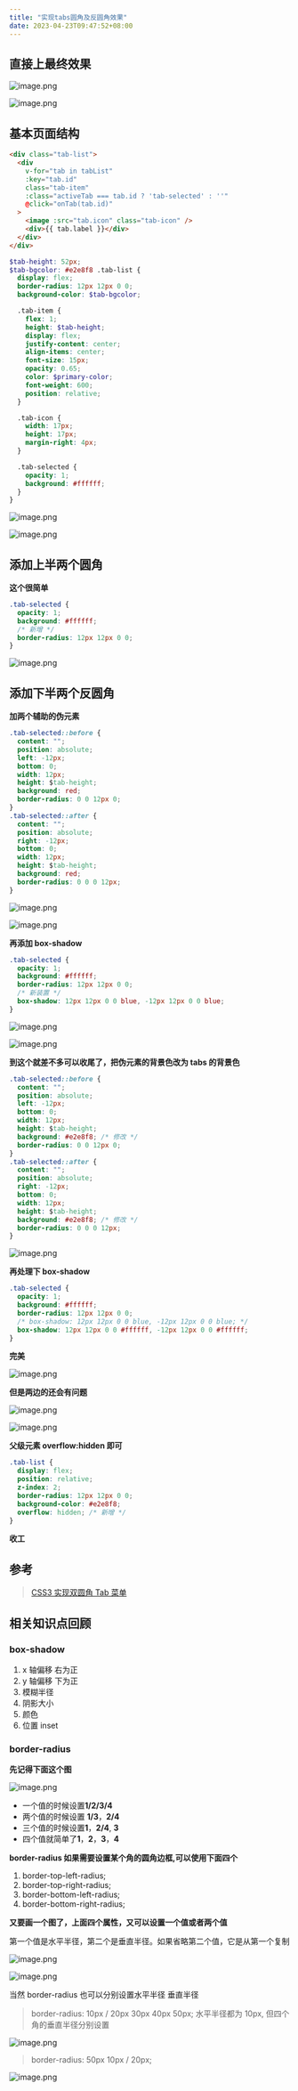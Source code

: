 ```yaml
---
title: "实现tabs圆角及反圆角效果"
date: 2023-04-23T09:47:52+08:00
---
```


## 直接上最终效果

![image.png](https://p1-juejin.byteimg.com/tos-cn-i-k3u1fbpfcp/0df5b5fd3b63470ea0b847617b711d5e~tplv-k3u1fbpfcp-zoom-in-crop-mark:1512:0:0:0.awebp?)

![image.png](https://p6-juejin.byteimg.com/tos-cn-i-k3u1fbpfcp/6600aae14b3941148a0eb12015c52a9b~tplv-k3u1fbpfcp-zoom-in-crop-mark:1512:0:0:0.awebp?)

## 基本页面结构

```html
<div class="tab-list">
  <div
    v-for="tab in tabList"
    :key="tab.id"
    class="tab-item"
    :class="activeTab === tab.id ? 'tab-selected' : ''"
    @click="onTab(tab.id)"
  >
    <image :src="tab.icon" class="tab-icon" />
    <div>{{ tab.label }}</div>
  </div>
</div>
```

```scss
$tab-height: 52px;
$tab-bgcolor: #e2e8f8 .tab-list {
  display: flex;
  border-radius: 12px 12px 0 0;
  background-color: $tab-bgcolor;

  .tab-item {
    flex: 1;
    height: $tab-height;
    display: flex;
    justify-content: center;
    align-items: center;
    font-size: 15px;
    opacity: 0.65;
    color: $primary-color;
    font-weight: 600;
    position: relative;
  }

  .tab-icon {
    width: 17px;
    height: 17px;
    margin-right: 4px;
  }

  .tab-selected {
    opacity: 1;
    background: #ffffff;
  }
}
```

![image.png](https://p1-juejin.byteimg.com/tos-cn-i-k3u1fbpfcp/ccea8e68a81c4202b3fb343349a06620~tplv-k3u1fbpfcp-zoom-in-crop-mark:1512:0:0:0.awebp?)

![image.png](https://p3-juejin.byteimg.com/tos-cn-i-k3u1fbpfcp/e779487661ad483ba3c4d9c3ac2ef5ef~tplv-k3u1fbpfcp-zoom-in-crop-mark:1512:0:0:0.awebp?)

## 添加上半两个圆角

**这个很简单**

```css
.tab-selected {
  opacity: 1;
  background: #ffffff;
  /* 新增 */
  border-radius: 12px 12px 0 0;
}
```

![image.png](https://p1-juejin.byteimg.com/tos-cn-i-k3u1fbpfcp/955052eb0b3c44b28f46f74b247083a0~tplv-k3u1fbpfcp-zoom-in-crop-mark:1512:0:0:0.awebp?)

## 添加下半两个反圆角

**加两个辅助的伪元素**

```css
.tab-selected::before {
  content: "";
  position: absolute;
  left: -12px;
  bottom: 0;
  width: 12px;
  height: $tab-height;
  background: red;
  border-radius: 0 0 12px 0;
}
.tab-selected::after {
  content: "";
  position: absolute;
  right: -12px;
  bottom: 0;
  width: 12px;
  height: $tab-height;
  background: red;
  border-radius: 0 0 0 12px;
}
```

![image.png](https://p3-juejin.byteimg.com/tos-cn-i-k3u1fbpfcp/9240568e83de475ea6a6525bc8c06001~tplv-k3u1fbpfcp-zoom-in-crop-mark:1512:0:0:0.awebp?)

![image.png](https://p9-juejin.byteimg.com/tos-cn-i-k3u1fbpfcp/5f64a1a5584240619b48f6b0e3d86d4d~tplv-k3u1fbpfcp-zoom-in-crop-mark:1512:0:0:0.awebp?)

**再添加 box-shadow**

```css
.tab-selected {
  opacity: 1;
  background: #ffffff;
  border-radius: 12px 12px 0 0;
  /* 新装置 */
  box-shadow: 12px 12px 0 0 blue, -12px 12px 0 0 blue;
}
```

![image.png](https://p6-juejin.byteimg.com/tos-cn-i-k3u1fbpfcp/3ab0cb70a73a4ce99fac7b9abf809ab1~tplv-k3u1fbpfcp-zoom-in-crop-mark:1512:0:0:0.awebp?)

![image.png](https://p9-juejin.byteimg.com/tos-cn-i-k3u1fbpfcp/69d7613fe45749d5a45a3688514c5dbf~tplv-k3u1fbpfcp-zoom-in-crop-mark:1512:0:0:0.awebp?)

**到这个就差不多可以收尾了，把伪元素的背景色改为 tabs 的背景色**

```css
.tab-selected::before {
  content: "";
  position: absolute;
  left: -12px;
  bottom: 0;
  width: 12px;
  height: $tab-height;
  background: #e2e8f8; /* 修改 */
  border-radius: 0 0 12px 0;
}
.tab-selected::after {
  content: "";
  position: absolute;
  right: -12px;
  bottom: 0;
  width: 12px;
  height: $tab-height;
  background: #e2e8f8; /* 修改 */
  border-radius: 0 0 0 12px;
}
```

![image.png](https://p3-juejin.byteimg.com/tos-cn-i-k3u1fbpfcp/dc70b93b98d340a0989d759d881e2925~tplv-k3u1fbpfcp-zoom-in-crop-mark:1512:0:0:0.awebp?)

**再处理下 box-shadow**

```css
.tab-selected {
  opacity: 1;
  background: #ffffff;
  border-radius: 12px 12px 0 0;
  /* box-shadow: 12px 12px 0 0 blue, -12px 12px 0 0 blue; */
  box-shadow: 12px 12px 0 0 #ffffff, -12px 12px 0 0 #ffffff;
}
```

**完美**

![image.png](https://p3-juejin.byteimg.com/tos-cn-i-k3u1fbpfcp/952979d5435848da859da469d728c9fe~tplv-k3u1fbpfcp-zoom-in-crop-mark:1512:0:0:0.awebp?)

**但是两边的还会有问题**

![image.png](https://p3-juejin.byteimg.com/tos-cn-i-k3u1fbpfcp/b34c5ac114d04b1c8cb2541f7193528f~tplv-k3u1fbpfcp-zoom-in-crop-mark:1512:0:0:0.awebp?)

![image.png](https://p1-juejin.byteimg.com/tos-cn-i-k3u1fbpfcp/9f72a5f35e884699bf80d6fe5b30cb91~tplv-k3u1fbpfcp-zoom-in-crop-mark:1512:0:0:0.awebp?)

**父级元素 overflow:hidden 即可**

```css
.tab-list {
  display: flex;
  position: relative;
  z-index: 2;
  border-radius: 12px 12px 0 0;
  background-color: #e2e8f8;
  overflow: hidden; /* 新增 */
}
```

**收工**

## 参考

> [CSS3 实现双圆角 Tab 菜单](https://juejin.cn/post/7070906612885487624#heading-3)

## 相关知识点回顾

### box-shadow

1. x 轴偏移 右为正
2. y 轴偏移 下为正
3. 模糊半径
4. 阴影大小
5. 颜色
6. 位置 inset

### border-radius

**先记得下面这个图**

![image.png](https://p9-juejin.byteimg.com/tos-cn-i-k3u1fbpfcp/599ba6dd57ea445085650859c620cf29~tplv-k3u1fbpfcp-zoom-in-crop-mark:1512:0:0:0.awebp?)

- 一个值的时候设置**1/2/3/4**
- 两个值的时候设置 **1/3**，**2/4**
- 三个值的时候设置**1**，**2/4**, **3**
- 四个值就简单了**1**，**2**，**3**，**4**

**border-radius 如果需要设置某个角的圆角边框,可以使用下面四个**

1. border-top-left-radius;
2. border-top-right-radius;
3. border-bottom-left-radius;
4. border-bottom-right-radius;

**又要画一个图了，上面四个属性，又可以设置一个值或者两个值**

第一个值是水平半径，第二个是垂直半径。如果省略第二个值，它是从第一个复制

![image.png](https://p3-juejin.byteimg.com/tos-cn-i-k3u1fbpfcp/68028b85350f4e498595ef1619cb8bef~tplv-k3u1fbpfcp-zoom-in-crop-mark:1512:0:0:0.awebp?)

![image.png](https://p6-juejin.byteimg.com/tos-cn-i-k3u1fbpfcp/6c416e979b5c4bc9ab37ad412260554f~tplv-k3u1fbpfcp-zoom-in-crop-mark:1512:0:0:0.awebp?)

当然 border-radius 也可以分别设置水平半径 垂直半径

> border-radius: 10px / 20px 30px 40px 50px; 水平半径都为 10px, 但四个角的垂直半径分别设置

![image.png](https://p3-juejin.byteimg.com/tos-cn-i-k3u1fbpfcp/800feb19d131445e8bfd61d2d3dd5b60~tplv-k3u1fbpfcp-zoom-in-crop-mark:1512:0:0:0.awebp?)

> border-radius: 50px 10px / 20px;

![image.png](https://p6-juejin.byteimg.com/tos-cn-i-k3u1fbpfcp/42e1cca972944c3d87c840aed6ade2fd~tplv-k3u1fbpfcp-zoom-in-crop-mark:1512:0:0:0.awebp?)
